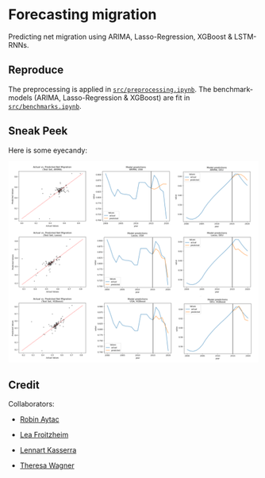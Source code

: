 # Forecasting migration

Predicting net migration using ARIMA, Lasso-Regression, XGBoost & LSTM-RNNs.

## Reproduce

The preprocessing is applied in [`src/preprocessing.ipynb`](https://github.com/kssrr/migration-flow-prediction/blob/main/src/preprocessing.ipynb). The benchmark-models (ARIMA, Lasso-Regression & XGBoost) are fit in [`src/benchmarks.ipynb`](https://github.com/kssrr/migration-flow-prediction/blob/main/src/benchmarks.ipynb). 

## Sneak Peek

Here is some eyecandy:

![](figs/readme_fig.png)

## Credit

Collaborators:

* [Robin Aytac](https://github.com/AytacRB)

* [Lea Froitzheim](https://github.com/LeaKata)

* [Lennart Kasserra](https://github.com/kssrr)

* [Theresa Wagner](https://github.com/tetesoph)
